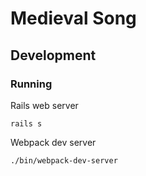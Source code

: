 # Medieval Song

## Development

### Running

Rails web server
```
rails s
```

Webpack dev server
```bash
./bin/webpack-dev-server
```
